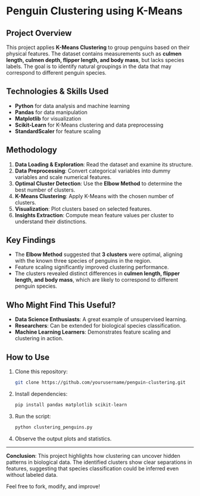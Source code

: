 # Penguin Clustering using K-Means

##  Project Overview
This project applies **K-Means Clustering** to group penguins based on their physical features. The dataset contains measurements such as **culmen length, culmen depth, flipper length, and body mass**, but lacks species labels. The goal is to identify natural groupings in the data that may correspond to different penguin species.

##  Technologies & Skills Used
- **Python** for data analysis and machine learning
- **Pandas** for data manipulation
- **Matplotlib** for visualization
- **Scikit-Learn** for K-Means clustering and data preprocessing
- **StandardScaler** for feature scaling

##  Methodology
1. **Data Loading & Exploration**: Read the dataset and examine its structure.
2. **Data Preprocessing**: Convert categorical variables into dummy variables and scale numerical features.
3. **Optimal Cluster Detection**: Use the **Elbow Method** to determine the best number of clusters.
4. **K-Means Clustering**: Apply K-Means with the chosen number of clusters.
5. **Visualization**: Plot clusters based on selected features.
6. **Insights Extraction**: Compute mean feature values per cluster to understand their distinctions.

##  Key Findings
- The **Elbow Method** suggested that **3 clusters** were optimal, aligning with the known three species of penguins in the region.
- Feature scaling significantly improved clustering performance.
- The clusters revealed distinct differences in **culmen length, flipper length, and body mass**, which are likely to correspond to different penguin species.

##  Who Might Find This Useful?
- **Data Science Enthusiasts**: A great example of unsupervised learning.
- **Researchers**: Can be extended for biological species classification.
- **Machine Learning Learners**: Demonstrates feature scaling and clustering in action.

## How to Use
1. Clone this repository:
   ```bash
   git clone https://github.com/yourusername/penguin-clustering.git
   ```
2. Install dependencies:
   ```bash
   pip install pandas matplotlib scikit-learn
   ```
3. Run the script:
   ```bash
   python clustering_penguins.py
   ```
4. Observe the output plots and statistics.

---
 **Conclusion**: This project highlights how clustering can uncover hidden patterns in biological data. The identified clusters show clear separations in features, suggesting that species classification could be inferred even without labeled data.

Feel free to fork, modify, and improve! 

